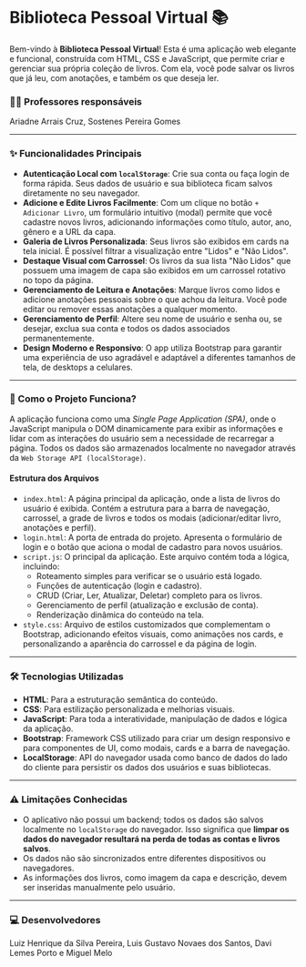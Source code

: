 # Biblioteca Pessoal Virtual 📚

Bem-vindo à **Biblioteca Pessoal Virtual**! Esta é uma aplicação web elegante e funcional, construída com HTML, CSS e JavaScript, que permite criar e gerenciar sua própria coleção de livros. Com ela, você pode salvar os livros que já leu, com anotações, e também os que deseja ler.

### 👨‍🏫 Professores responsáveis
Ariadne Arrais Cruz, Sostenes Pereira Gomes

---

### ✨ Funcionalidades Principais

* **Autenticação Local com `localStorage`**: Crie sua conta ou faça login de forma rápida. Seus dados de usuário e sua biblioteca ficam salvos diretamente no seu navegador.
* **Adicione e Edite Livros Facilmente**: Com um clique no botão `+ Adicionar Livro`, um formulário intuitivo (modal) permite que você cadastre novos livros, adicionando informações como título, autor, ano, gênero e a URL da capa.
* **Galeria de Livros Personalizada**: Seus livros são exibidos em cards na tela inicial. É possível filtrar a visualização entre "Lidos" e "Não Lidos".
* **Destaque Visual com Carrossel**: Os livros da sua lista "Não Lidos" que possuem uma imagem de capa são exibidos em um carrossel rotativo no topo da página.
* **Gerenciamento de Leitura e Anotações**: Marque livros como lidos e adicione anotações pessoais sobre o que achou da leitura. Você pode editar ou remover essas anotações a qualquer momento.
* **Gerenciamento de Perfil**: Altere seu nome de usuário e senha ou, se desejar, exclua sua conta e todos os dados associados permanentemente.
* **Design Moderno e Responsivo**: O app utiliza Bootstrap para garantir uma experiência de uso agradável e adaptável a diferentes tamanhos de tela, de desktops a celulares.

---

### 🚀 Como o Projeto Funciona?

A aplicação funciona como uma *Single Page Application (SPA)*, onde o JavaScript manipula o DOM dinamicamente para exibir as informações e lidar com as interações do usuário sem a necessidade de recarregar a página. Todos os dados são armazenados localmente no navegador através da `Web Storage API (localStorage)`.

#### Estrutura dos Arquivos

* `index.html`: A página principal da aplicação, onde a lista de livros do usuário é exibida. Contém a estrutura para a barra de navegação, carrossel, a grade de livros e todos os modais (adicionar/editar livro, anotações e perfil).
* `login.html`: A porta de entrada do projeto. Apresenta o formulário de login e o botão que aciona o modal de cadastro para novos usuários.
* `script.js`: O principal da aplicação. Este arquivo contém toda a lógica, incluindo:
    * Roteamento simples para verificar se o usuário está logado.
    * Funções de autenticação (login e cadastro).
    * CRUD (Criar, Ler, Atualizar, Deletar) completo para os livros.
    * Gerenciamento de perfil (atualização e exclusão de conta).
    * Renderização dinâmica do conteúdo na tela.
* `style.css`: Arquivo de estilos customizados que complementam o Bootstrap, adicionando efeitos visuais, como animações nos cards, e personalizando a aparência do carrossel e da página de login.

---

### 🛠️ Tecnologias Utilizadas

* **HTML**: Para a estruturação semântica do conteúdo.
* **CSS**: Para estilização personalizada e melhorias visuais.
* **JavaScript**: Para toda a interatividade, manipulação de dados e lógica da aplicação.
* **Bootstrap**: Framework CSS utilizado para criar um design responsivo e para componentes de UI, como modais, cards e a barra de navegação.
* **LocalStorage**: API do navegador usada como banco de dados do lado do cliente para persistir os dados dos usuários e suas bibliotecas.

---

### ⚠️ Limitações Conhecidas

* O aplicativo não possui um backend; todos os dados são salvos localmente no `localStorage` do navegador. Isso significa que **limpar os dados do navegador resultará na perda de todas as contas e livros salvos**.
* Os dados não são sincronizados entre diferentes dispositivos ou navegadores.
* As informações dos livros, como imagem da capa e descrição, devem ser inseridas manualmente pelo usuário.


---

### 💻 Desenvolvedores

Luiz Henrique da Silva Pereira, Luis Gustavo Novaes dos Santos, Davi Lemes Porto e Miguel Melo
